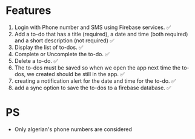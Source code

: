 # Features

1. Login with Phone number and SMS using Firebase services. ✅
2. Add a to-do that has a title (required), a date and time (both required)
   and a short description (not required) ✅
3. Display the list of to-dos. ✅
4. Complete or Uncomplete the to-do. ✅
5. Delete a to-do. ✅
6. The to-dos must be saved so when we open the app next time the to-dos, we created
   should be still in the app. ✅
7. creating a notification alert for the date and time for the to-do. ✅
8. add a sync option to save the to-dos to a firebase database. ✅

# PS
- Only algerian's phone numbers are considered